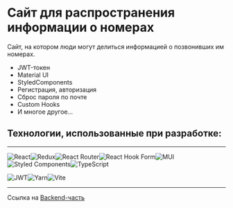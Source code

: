 # Сайт для распространения информации о номерах

Сайт, на котором люди могут делиться информацией о позвонивших им номерах.

- JWT-токен
- Material UI
- StyledComponents
- Регистрация, авторизация
- Сброс пароля по почте
- Custom Hooks
- И многое другое...

## Технологии, использованные при разработке:

---

![React](https://img.shields.io/badge/react-%2320232a.svg?style=for-the-badge&logo=react&logoColor=%2361DAFB)![Redux](https://img.shields.io/badge/redux-%23593d88.svg?style=for-the-badge&logo=redux&logoColor=white)![React Router](https://img.shields.io/badge/React_Router-CA4245?style=for-the-badge&logo=react-router&logoColor=white)![React Hook Form](https://img.shields.io/badge/React%20Hook%20Form-%23EC5990.svg?style=for-the-badge&logo=reacthookform&logoColor=white)![MUI](https://img.shields.io/badge/MUI-%230081CB.svg?style=for-the-badge&logo=mui&logoColor=white)![Styled Components](https://img.shields.io/badge/styled--components-DB7093?style=for-the-badge&logo=styled-components&logoColor=white)![TypeScript](https://img.shields.io/badge/typescript-%23007ACC.svg?style=for-the-badge&logo=typescript&logoColor=white)

![JWT](https://img.shields.io/badge/JWT-black?style=for-the-badge&logo=JSON%20web%20tokens)![Yarn](https://img.shields.io/badge/yarn-%232C8EBB.svg?style=for-the-badge&logo=yarn&logoColor=white)![Vite](https://img.shields.io/badge/vite-%23646CFF.svg?style=for-the-badge&logo=vite&logoColor=white)

---

Ссылка на [Backend-часть](https://github.com/Lokusok/express-who-call)
